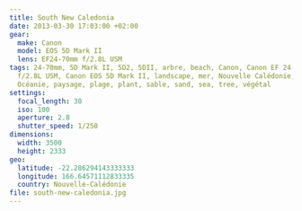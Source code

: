 ```yaml
---
title: South New Caledonia
date: 2013-03-30 17:03:00 +02:00
gear:
  make: Canon
  model: EOS 5D Mark II
  lens: EF24-70mm f/2.8L USM
tags: 24-70mm, 5D Mark II, 5D2, 5DII, arbre, beach, Canon, Canon EF 24-70mm
  f/2.8L USM, Canon EOS 5D Mark II, landscape, mer, Nouvelle Calédonie, Oceania,
  Océanie, paysage, plage, plant, sable, sand, sea, tree, végétal
settings:
  focal_length: 30
  iso: 100
  aperture: 2.8
  shutter_speed: 1/250
dimensions:
  width: 3500
  height: 2333
geo:
  latitude: -22.286294143333333
  longitude: 166.64571112833335
  country: Nouvelle-Calédonie
file: south-new-caledonia.jpg
---
```



